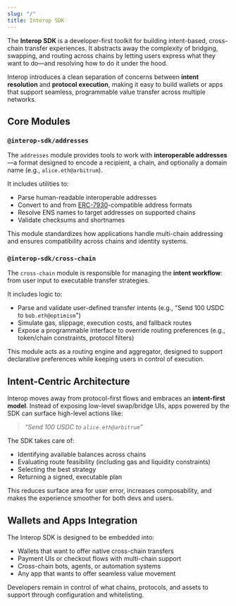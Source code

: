 ```yaml
---
slug: "/"
title: Interop SDK
---
```


The **Interop SDK** is a developer-first toolkit for building intent-based, cross-chain transfer experiences. It abstracts away the complexity of bridging, swapping, and routing across chains by letting users express what they want to do—and resolving how to do it under the hood.

Interop introduces a clean separation of concerns between **intent resolution** and **protocol execution**, making it easy to build wallets or apps that support seamless, programmable value transfer across multiple networks.

## Core Modules

### `@interop-sdk/addresses`

The `addresses` module provides tools to work with **interoperable addresses**—a format designed to encode a recipient, a chain, and optionally a domain name (e.g., `alice.eth@arbitrum`).

It includes utilities to:

-   Parse human-readable interoperable addresses
-   Convert to and from [ERC-7930](https://ethereum-magicians.org/t/erc-7930-interoperable-addresses/23365)-compatible address formats
-   Resolve ENS names to target addresses on supported chains
-   Validate checksums and shortnames

This module standardizes how applications handle multi-chain addressing and ensures compatibility across chains and identity systems.

### `@interop-sdk/cross-chain`

The `cross-chain` module is responsible for managing the **intent workflow**: from user input to executable transfer strategies.

It includes logic to:

-   Parse and validate user-defined transfer intents (e.g., "Send 100 USDC to `bob.eth@optimism`")
-   Simulate gas, slippage, execution costs, and fallback routes
-   Expose a programmable interface to override routing preferences (e.g., token/chain constraints, protocol filters)

This module acts as a routing engine and aggregator, designed to support declarative preferences while keeping users in control of execution.

## Intent-Centric Architecture

Interop moves away from protocol-first flows and embraces an **intent-first model**. Instead of exposing low-level swap/bridge UIs, apps powered by the SDK can surface high-level actions like:

> _“Send 100 USDC to `alice.eth@arbitrum`”_

The SDK takes care of:

-   Identifying available balances across chains
-   Evaluating route feasibility (including gas and liquidity constraints)
-   Selecting the best strategy
-   Returning a signed, executable plan

This reduces surface area for user error, increases composability, and makes the experience smoother for both devs and users.

## Wallets and Apps Integration

The Interop SDK is designed to be embedded into:

-   Wallets that want to offer native cross-chain transfers
-   Payment UIs or checkout flows with multi-chain support
-   Cross-chain bots, agents, or automation systems
-   Any app that wants to offer seamless value movement

Developers remain in control of what chains, protocols, and assets to support through configuration and whitelisting.
